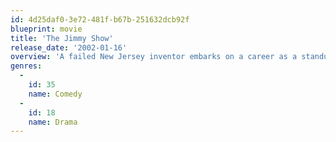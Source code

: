 ```yaml
---
id: 4d25daf0-3e72-481f-b67b-251632dcb92f
blueprint: movie
title: 'The Jimmy Show'
release_date: '2002-01-16'
overview: 'A failed New Jersey inventor embarks on a career as a standup comic, turns to drink, and labors to keep his family together.'
genres:
  -
    id: 35
    name: Comedy
  -
    id: 18
    name: Drama
---
```

